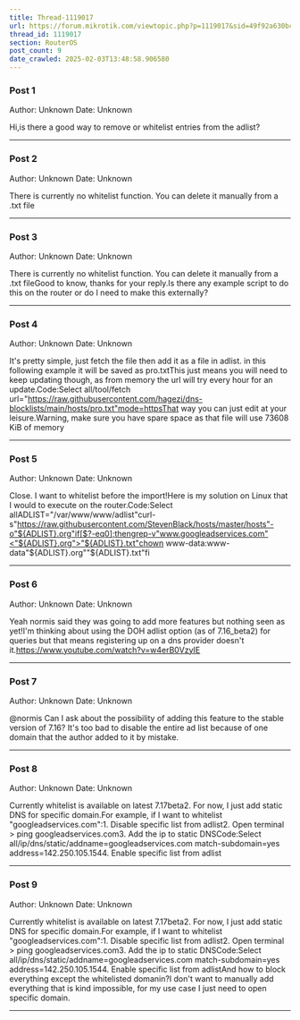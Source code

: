 ```yaml
---
title: Thread-1119017
url: https://forum.mikrotik.com/viewtopic.php?p=1119017&sid=49f92a630bc7970d8ca50523be880e8f#p1119017
thread_id: 1119017
section: RouterOS
post_count: 9
date_crawled: 2025-02-03T13:48:58.906580
---
```


### Post 1
Author: Unknown
Date: Unknown

Hi,is there a good way to remove or whitelist entries from the adlist?

---
### Post 2
Author: Unknown
Date: Unknown

There is currently no whitelist function. You can delete it manually from a .txt file

---
### Post 3
Author: Unknown
Date: Unknown

There is currently no whitelist function. You can delete it manually from a .txt fileGood to know, thanks for your reply.Is there any example script to do this on the router or do I need to make this externally?

---
### Post 4
Author: Unknown
Date: Unknown

It's pretty simple, just fetch the file then add it as a file in adlist. in this following example it will be saved as pro.txtThis just means you will need to keep updating though, as from memory the url will try every hour for an update.Code:Select all/tool/fetch url="https://raw.githubusercontent.com/hagezi/dns-blocklists/main/hosts/pro.txt"mode=httpsThat way you can just edit at your leisure.Warning, make sure you have spare space as that file will use 73608 KiB of memory

---
### Post 5
Author: Unknown
Date: Unknown

Close. I want to whitelist before the import!Here is my solution on Linux that I would to execute on the router.Code:Select allADLIST="/var/www/www/adlist"curl-s"https://raw.githubusercontent.com/StevenBlack/hosts/master/hosts"-o"${ADLIST}.org"if[$?-eq0];thengrep-v"www.googleadservices.com"<"${ADLIST}.org">"${ADLIST}.txt"chown www-data:www-data"${ADLIST}.org""${ADLIST}.txt"fi

---
### Post 6
Author: Unknown
Date: Unknown

Yeah normis said they was going to add more features but nothing seen as yet!I'm thinking about using the DOH adlist option (as of 7.16_beta2) for queries but that means registering up on a dns provider doesn't it.https://www.youtube.com/watch?v=w4erB0VzyIE

---
### Post 7
Author: Unknown
Date: Unknown

@normis Can I ask about the possibility of adding this feature to the stable version of 7.16? It's too bad to disable the entire ad list because of one domain that the author added to it by mistake.

---
### Post 8
Author: Unknown
Date: Unknown

Currently whitelist is available on latest 7.17beta2. For now, I just add static DNS for specific domain.For example, if I want to whitelist "googleadservices.com":1. Disable specific list from adlist2. Open terminal > ping googleadservices.com3. Add the ip to static DNSCode:Select all/ip/dns/static/addname=googleadservices.com match-subdomain=yes address=142.250.105.1544. Enable specific list from adlist

---
### Post 9
Author: Unknown
Date: Unknown

Currently whitelist is available on latest 7.17beta2. For now, I just add static DNS for specific domain.For example, if I want to whitelist "googleadservices.com":1. Disable specific list from adlist2. Open terminal > ping googleadservices.com3. Add the ip to static DNSCode:Select all/ip/dns/static/addname=googleadservices.com match-subdomain=yes address=142.250.105.1544. Enable specific list from adlistAnd how to block everything except the whitelisted domanin?I don't want to manually add everything that is kind impossible, for my use case I just need to open specific domain.

---
